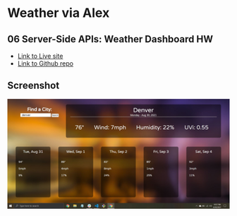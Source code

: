 # Weather via Alex
## 06 Server-Side APIs: Weather Dashboard HW

- [Link to Live site](https://alexwilsonnc.github.io/weather-via-alexw/)
- [Link to Github repo](https://github.com/AlexWilsonNC/weather-via-alexw)

## Screenshot
![screenshot](assets/screenshot.jpg)